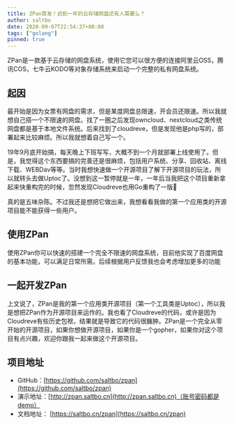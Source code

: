 ```yaml
---
title: ZPan首发！迟到一年的云存储网盘还有人需要么？
author: saltbo
date: 2020-09-07T22:54:37+08:00
tags: ["golang"]
pinned: true
---
```


ZPan是一款基于云存储的网盘系统，使用它您可以很方便的连接阿里云OSS，腾讯COS，七牛云KODO等对象存储系统来启动一个完整的私有网盘系统。
<!-- more -->

## 起因
最开始是因为女票有网盘的需求，但是某度网盘总限速，开会员还限速。所以我就想自己搭一个不限速的网盘。找了一圈之后发现owncloud、nextcloud之类传统网盘都是基于本地文件系统。后来找到了cloudreve，但是发现他是php写的，部署起来比较麻烦。所以我就想着自己写一个。

19年9月底开始搞，每天晚上下班写写，大概不到一个月就部署上线使用了。但是，我觉得这个东西要搞的完善还是很麻烦，包括用户系统、分享、回收站、离线下载、WEBDav等等。当时我想快速做一个开源项目了解下开源项目的玩法，所以就转头去做Uptoc了。没想到这一暂停就是一年，一年后当我把这个项目重新拿起来快重构完的时候，忽然发现Cloudreve也用Go重构了一版🤣

真的是五味杂陈。不过我还是想把它做出来，我想看看我做的第一个应用类的开源项目能不能获得一些用户。

## 使用ZPan

使用ZPan你可以快速的搭建一个完全不限速的网盘系统，目前他实现了百度网盘的基本功能，可以满足日常所需。后续根据用户反馈我也会考虑增加更多的功能

## 一起开发ZPan

上文说了，ZPan是我的第一个应用类开源项目（第一个工具类是Uptoc），所以我是想把ZPan作为开源项目来运作的。我也看了Cloudreve的代码，或许是因为Cloudreve有些历史包袱，结果就是导致它的代码很臃肿。ZPan是一个完全从零开始的开源项目，如果你想做开源项目，如果你是一个gopher，如果你对这个项目有点兴趣，欢迎你跟我一起来做这个开源项目。

## 项目地址

- GitHub：[https://github.com/saltbo/zpan](https://github.com/saltbo/zpan)
- 演示地址：[http://zpan.saltbo.cn](http://zpan.saltbo.cn)（账号密码都是demo）
- 文档地址： [https://saltbo.cn/zpan](https://saltbo.cn/zpan)



